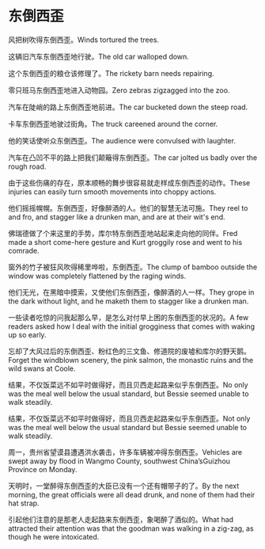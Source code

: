 # 东倒西歪

<p><span class="chinese">风把树吹得东倒西歪。</span><span class="english">Winds tortured the trees.</span></p>

<p><span class="chinese">这辆旧汽车东倒西歪地行驶。</span><span class="english">The old car walloped down.</span></p>

<p><span class="chinese">这个东倒西歪的粮仓该修理了。</span><span class="english">The rickety barn needs repairing.</span></p>

<p><span class="chinese">零只班马东倒西歪地进入动物园。</span><span class="english">Zero zebras zigzagged into the zoo.</span></p>

<p><span class="chinese">汽车在陡峭的路上东倒西歪地前进。</span><span class="english">The car bucketed down the steep road.</span></p>

<p><span class="chinese">卡车东倒西歪地驶过街角。</span><span class="english">The truck careened around the corner.</span></p>

<p><span class="chinese">他的笑话使听众东倒西歪。</span><span class="english">The audience were convulsed with laughter.</span></p>

<p><span class="chinese">汽车在凸凹不平的路上把我们颠簸得东倒西歪。</span><span class="english">The car jolted us badly over the rough road.</span></p>

<p><span class="chinese">由于这些伤痛的存在，原本顺畅的舞步很容易就走样成东倒西歪的动作。</span><span class="english">These injuries can easily turn smooth movements into choppy actions.</span></p>

<p><span class="chinese">他们摇摇幌幌。东倒西歪，好像醉酒的人。他们的智慧无法可施。</span><span class="english">They reel to and fro, and stagger like a drunken man, and are at their wit's end.</span></p>

<p><span class="chinese">佛瑞德做了个来这里的手势，库尔特东倒西歪地站起来走向他的同伴。</span><span class="english">Fred made a short come-here gesture and Kurt groggily rose and went to his comrade.</span></p>

<p><span class="chinese">窗外的竹子被狂风吹得稀里哗啦，东倒西歪。</span><span class="english">The clump of bamboo outside the window was completely flattened by the raging winds.</span></p>

<p><span class="chinese">他们无光，在黑暗中摸索，又使他们东倒西歪，像醉酒的人一样。</span><span class="english">They grope in the dark without light, and he maketh them to stagger like a drunken man.</span></p>

<p><span class="chinese">一些读者吃惊的问我起那么早，是怎么对付早上困的东倒西歪的状况的。</span><span class="english">A few readers asked how I deal with the initial grogginess that comes with waking up so early.</span></p>

<p><span class="chinese">忘却了大风过后的东倒西歪、粉红色的三文鱼、修道院的废墟和库尔的野天鹅。</span><span class="english">Forget the windblown scenery, the pink salmon, the monastic ruins and the wild swans at Coole.</span></p>

<p><span class="chinese">结果，不仅饭菜远不如平时做得好，而且贝西走起路来似乎东倒西歪。</span><span class="english">No only was the meal well below the usual standard, but Bessie seemed unable to walk steadily.</span></p>

<p><span class="chinese">结果，不仅饭菜远不如平时做得好，而且贝西走起路来似乎东倒西歪。</span><span class="english">Not only was the meal well below the usual standard but Bessie seemed unable to walk steadily.</span></p>

<p><span class="chinese">周一，贵州省望谟县遭遇洪水袭击，许多车辆被冲得东倒西歪。</span><span class="english">Vehicles are swept away by flood in Wangmo County, southwest China’sGuizhou Province on Monday.</span></p>

<p><span class="chinese">天明时，一堂醉得东倒西歪的大臣已没有一个还有帽带子的了。</span><span class="english">By the next morning, the great officials were all dead drunk, and none of them had their hat strap.</span></p>

<p><span class="chinese">引起他们注意的是那老人走起路来东倒西歪，象喝醉了酒似的。</span><span class="english">What had attracted their attention was that the goodman was walking in a zig-zag, as though he were intoxicated.</span></p>


